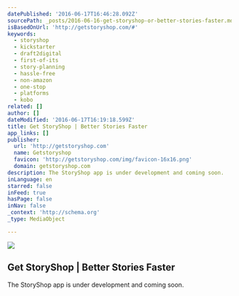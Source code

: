 ```yaml
---
datePublished: '2016-06-17T16:46:28.092Z'
sourcePath: _posts/2016-06-16-get-storyshop-or-better-stories-faster.md
isBasedOnUrl: 'http://getstoryshop.com/#'
keywords:
  - storyshop
  - kickstarter
  - draft2digital
  - first-of-its
  - story-planning
  - hassle-free
  - non-amazon
  - one-stop
  - platforms
  - kobo
related: []
author: []
dateModified: '2016-06-17T16:19:18.599Z'
title: Get StoryShop | Better Stories Faster
app_links: []
publisher:
  url: 'http://getstoryshop.com'
  name: Getstoryshop
  favicon: 'http://getstoryshop.com/img/favicon-16x16.png'
  domain: getstoryshop.com
description: The StoryShop app is under development and coming soon.
inLanguage: en
starred: false
inFeed: true
hasPage: false
inNav: false
_context: 'http://schema.org'
_type: MediaObject

---
```

<article style=""><img src="https://imgflo.herokuapp.com/graph/vahj1ThiexotieMo/6f5332e2201835f0afa98215a1848841/noop.png?input=http%3A%2F%2Fgetstoryshop.com%2Fimg%2Flogo.png" /><h1>Get StoryShop | Better Stories Faster</h1><p>The StoryShop app is under development and coming soon.</p></article>
